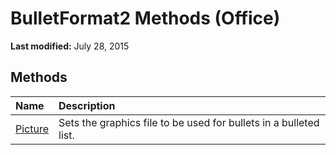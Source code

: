
# BulletFormat2 Methods (Office)

 **Last modified:** July 28, 2015


## Methods



|**Name**|**Description**|
|:-----|:-----|
| [Picture](15fb748b-9fb5-b867-2ef3-9876d1260eed.md)|Sets the graphics file to be used for bullets in a bulleted list.|
